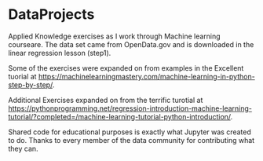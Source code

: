 # DataProjects
Applied Knowledge exercises as I work through Machine learning courseare. The data set came from OpenData.gov and is downloaded in the linear regression lesson (step1).   

Some of the exercises were expanded on from examples in the Excellent tuorial at
https://machinelearningmastery.com/machine-learning-in-python-step-by-step/.

Additional Exercises expanded on from the terrific turotial at https://pythonprogramming.net/regression-introduction-machine-learning-tutorial/?completed=/machine-learning-tutorial-python-introduction/.

Shared code for educational purposes is exactly what Jupyter was created to do.  Thanks to every member of the data community for contributing what they can.
